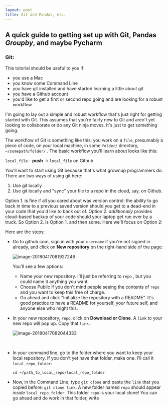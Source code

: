 ```yaml
---
layout: post
title: Git and Pandas, etc.
---
```



## A quick guide to getting set up with Git, Pandas *Groupby*, and maybe Pycharm



### Git:

This tutorial should be useful to you if:

* you use a Mac
* you know some Command Line
* you have git installed and have started learning a little about git
* you have a Github account
* you'd like to get a first or second repo going and are looking for a robust workflow

I'm going to lay out a simple and robust workflow that's just right for getting started with Git. This assumes that you're fairly new to Git and aren't yet looking to collaborate or do any Git ninja moves. It's just to get something going.

The workflow of Git is something like this: you work on a `file`, presumably a piece of code, on your local machine, in some `folder/` directory,  `~/somepath/folder/` .  The basic workflow you'll learn about looks like this:

`local_file` - **push** -> `local_file` on Github



You'll want to start using Git because that's what grownup programmers do. There are two ways of using git here: 

1. Use git locally
2. Use git locally and "sync" your file to a repo in the cloud, say, on Github.

Option 1. is fine if all you cared about was version control: the ability to go back in time to a previous saved version should you get to a dead-end in your code that you'd like to back out of. Option 2. _additionally_ provides cloud-based backup of your code should your laptop get run over by a truck. So Option 2. is Option 1. and then some. Here we'll focus on Option 2:



Here are the steps:

* Go to github.com, sign in with your `username` if you're not signed in already, and click on **New repository** on the right-hand side of the page: 

  ![image-20180417081927246](/var/folders/f4/6zkljh491nq9hfnrnlplkryw0000gn/T/abnerworks.Typora/image-20180417081927246.png)

  You'll see a few options: 

  - Name your new repository. I'll just be referring to `repo` , but you could name it anything you want.
  - Choose Public if you don't mind people seeing the contents of `repo` and you want to keep this free of charge.
  - Go ahead and click "Initialize the repository with a README". It's good practice to have a README for yourself, your future self, and anyone else who might this. 

* In your new repository, `repo`, click on **Download or Clone**. A `link` to your new repo will pop up. Copy that `link`.

  ![image-20180417082044333](/var/folders/f4/6zkljh491nq9hfnrnlplkryw0000gn/T/abnerworks.Typora/image-20180417082044333.png)

  ​

* In your command line, go to the folder where you want to keep your local repository. If you don't yet have that folder, make one. I'll call it `local_repo_folder`:

  `cd ~/path_to_local_repo/local_repo_folder`

* Now, in the Command Line, type `git clone` and paste the `link` that you copied before: `git clone link`. A new folder named `repo` should appear *inside* `local_repo_folder`. This folder `repo` is your local clone! You can go ahead and do work in that folder, write 
